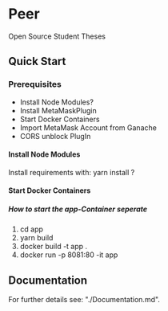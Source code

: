 # Peer
Open Source Student Theses

## Quick Start

### Prerequisites
- Install Node Modules?
- Install MetaMaskPlugin
- Start Docker Containers
- Import MetaMask Account from Ganache
- CORS unblock PlugIn

#### Install Node Modules
Install requirements with: yarn install ?

#### Start Docker Containers
##### How to start the app-Container seperate
1. cd app
2. yarn build
3. docker build -t app .
4. docker run -p 8081:80 -it app

## Documentation
For further details see: "./Documentation.md".


